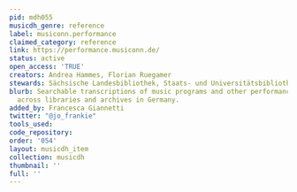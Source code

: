 ```yaml
---
pid: mdh055
musicdh_genre: reference
label: musiconn.performance
claimed_category: reference
link: https://performance.musiconn.de/
status: active
open_access: 'TRUE'
creators: Andrea Hammes, Florian Ruegamer
stewards: Sächsische Landesbibliothek, Staats- und Universitätsbibliothek Dresden
blurb: Searchable transcriptions of music programs and other performance ephemera
  across libraries and archives in Germany.
added_by: Francesca Giannetti
twitter: "@jo_frankie"
tools_used: 
code_repository: 
order: '054'
layout: musicdh_item
collection: musicdh
thumbnail: ''
full: ''
---
```


